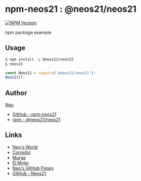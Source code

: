 # npm-neos21 : @neos21/neos21

[![NPM Version](https://img.shields.io/npm/v/@neos21/neos21.svg)](https://www.npmjs.com/package/@neos21/neos21)

npm package example


## Usage

```sh
$ npm install -g @neos21/neos21
$ neos21
```

```javascript
const Neos21 = require('@neos21/neos21');
Neos21();
```


## Author

[Neo](http://neo.s21.xrea.com/)

- [GitHub - npm-neos21](https://github.com/Neos21/npm-neos21)
- [npm - @neos21/neos21](https://www.npmjs.com/package/@neos21/neos21)


## Links

- [Neo's World](http://neo.s21.xrea.com/)
- [Corredor](https://neos21.hatenablog.com/)
- [Murga](https://neos21.hatenablog.jp/)
- [El Mylar](https://neos21.hateblo.jp/)
- [Neo's GitHub Pages](https://neos21.github.io/)
- [GitHub - Neos21](https://github.com/Neos21/)
